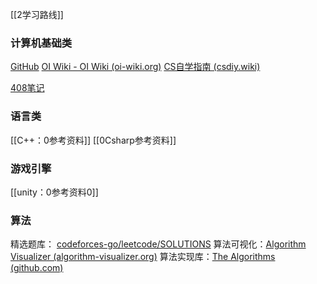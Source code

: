 [[2学习路线]]
### 计算机基础类
[GitHub](https://github.com/)
[OI Wiki - OI Wiki (oi-wiki.org)](https://oi-wiki.org/)
[CS自学指南 (csdiy.wiki)](https://csdiy.wiki/%E8%AE%A1%E7%AE%97%E6%9C%BA%E7%BD%91%E7%BB%9C/topdown/)

[408笔记](https://onedrive.live.com/view.aspx?resid=69F279069FCB42FA!107&wdorigin=704)

### 语言类
[[C++：0参考资料]]
[[0Csharp参考资料]]

### 游戏引擎
[[unity：0参考资料0]]



### 算法
精选题库： [codeforces-go/leetcode/SOLUTIONS](https://github.com/EndlessCheng/codeforces-go/blob/master/leetcode/SOLUTIONS.md)
算法可视化：[Algorithm Visualizer (algorithm-visualizer.org)](https://algorithm-visualizer.org/)
算法实现库：[The Algorithms (github.com)](https://github.com/TheAlgorithms?q=C%2B%2B&type=all&language=&sort=)



